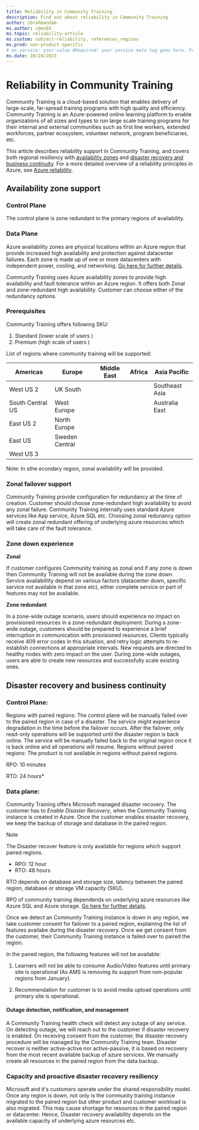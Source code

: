 ```yaml
---
title: Reliability in Community Training
description: Find out about reliability in Community Training 
author: cbrahmandam
ms.author: cbms03
ms.topic: reliability-article
ms.custom: subject-reliability, references_regions
ms.prod: non-product-specific
# ms.service: your-value #Required: your service meta tag goes here. For taxonomies see https://review.learn.microsoft.com/help/platform/metadata-taxonomies?branch=main#msservice
ms.date: 10/24/2023
---
```



# Reliability in Community Training

Community Training is a cloud-based solution that enables delivery of large-scale, far-spread training programs with high quality and efficiency. Community Training is an Azure-powered online learning platform to enable organizations of all sizes and types to run large scale training programs for their internal and external communities such as first line workers, extended workforces, partner ecosystem, volunteer network, program beneficiaries, etc.

This article describes reliability support in Community Training, and covers  both regional resiliency with [availability zones](/azure/reliability/availability-zones-overview?tabs=azure-cli) and [disaster recovery and business continuity](/azure/reliability/disaster-recovery-overview). For a more detailed overview of a reliability principles in Azure, see [Azure reliability](/azure/reliability/overview).

## Availability zone support

### Control Plane
The control plane is zone redundant in the primary regions of availability.

### Data Plane
Azure availability zones are physical locations within an Azure region that provide increased high availability and protection against datacenter failures. Each zone is made up of one or more datacenters with independent power, cooling, and networking.
[Go here for further details](/azure/reliability/availability-zones-overview).

Community Training uses Azure availability zones to provide high availability and fault tolerance within an Azure region.
It offers both Zonal and zone-redundant high availability. Customer can choose either of the redundancy options.

### Prerequisites

Community Training offers following SKU:
1. Standard (lower scale of users )
1. Premium (high scale of users )

List of regions where community training will be supported:

| Americas         | Europe               | Middle East   | Africa             | Asia Pacific   |
|------------------|----------------------|---------------|--------------------|----------------|
| West US 2        | UK South             |               |                    | Southeast Asia |
| South Central US | West Europe          |               |                    | Australia East |
| East US 2        | North Europe         |               |                    |                |
| East US          | Sweden Central       |               |                    |                |
| West US 3        |                      |               |                    |                |

Note: In sthe econdary region, zonal availability will be provided.

### Zonal failover support
Community Training provide configuration for redundancy at the time of creation. 
Customer should choose zone-redundant high availability to avoid any zonal failure. 
Community Training internally uses standard Azure services like App service, Azure SQL etc.
Choosing zonal redunancy option will create zonal redundant offering of underlying azure resources which will take care of the fault tolerance.


### Zone down experience
**Zonal**

If customer configures Community training as zonal and if any zone is down then Community Training will not be available during the zone down. Service availabitlity depend on various factors (datacenter down, specific service not available in that zone etc), either complete service or part of features may not be available. 

**Zone redundant**

In a zone-wide outage scenario, users should experience no impact on provisioned resources in a zone-redundant deployment. 
During a zone-wide outage, customers should be prepared to experience a brief interruption in communication with provisioned resources. Clients typically receive 409 error codes in this situation, and retry logic attempts to re-establish connections at appropriate intervals. New requests are directed to healthy nodes with zero impact on the user. During zone-wide outages, users are able to create new resources and successfully scale existing ones.

## Disaster recovery and business continuity

### Control Plane:

Regions with paired regions: The control plane will be manually failed over to the paired region in case of a disaster. The service might experience degradation in the time before the failover occurs. After the failover, only read-only operations will be supported until the disaster region is back online. The service will be manually failed back to the original region once it is back online and all operations will resume.
Regions without paired regions: The product is not available in regions without paired regions.

RPO: 10 minutes

RTO: 24 hours*

### Data plane:
Community Training offers Microsoft managed disaster recovery. The customer has to *Enable Disaster Recovery*, when the Community Training instance is created in Azure.
Once the customer enables eisaster recovery, we keep the backup of storage and database in the paired region.
> [!NOTE]
> The Disaster recover feature is only available for regions which support paired regions.
>
>* RPO: 12 hour
>* RTO: 48 hours
>
>RTO depends on database and storage size, latency between the paired region, database or storage VM capacity (SKU).
>
>RPO of community training dependends on underlying azure resources like Azure SQL and Azure storage. [Go here for further details](/azure/azure-sql/database/recovery-using-backups?view=azuresql&tabs=azure-portal).

Once we detect an Community Training instance is down in any region, we take customer consent for failover to a paired region, explaining the list of features availabe during the disaster recovery. Once we get consent from the customer, their Community Training instance is failed over to paired the region.

In the paired region, the following features will not be available:

1. Learners will not be able to consume Audio/Video features until primary site is operational (As AMS is removing its support from non-popular regions from January).

1. Recommendation for customer is to avoid media upload operations until primary site is operational.

#### Outage detection, notification, and management
A Community Training health check will detect any outage of any service. On detecting outage, we will reach out to the customer if disaster recovery is enabled. On receiving consent from the customer, the disaster recovery procedure will be managed by the Community Training team.
Disaster recover is neither active-active nor active-passive, it is based on recovery from the most recent available backup of azure services. We manually create all resources in the paired region from the data backup.

### Capacity and proactive disaster recovery resiliency
Microsoft and it's customers operate under the shared responsibility model. Once any region is down, not only is the community training instance migrated to the paired region but other product and customer workload is also migrated. This may cause shortage for resources in the paired region or datacenter. Hence, Disaster recovery availability depends on the available capacity of underlying azure resources etc.
